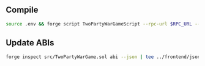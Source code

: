 ## Compile

```bash
source .env && forge script TwoPartyWarGameScript --rpc-url $RPC_URL --broadcast --private-key $PRIVATE_KEY
```

## Update ABIs

```bash
forge inspect src/TwoPartyWarGame.sol abi --json | tee ../frontend/json_abi/MyContract.json > ../backend/json_abi/MyContract.json
```
